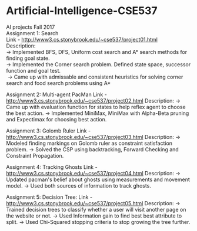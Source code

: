 # Artificial-Intelligence-CSE537<br />
AI projects Fall 2017<br />
Assignment 1: Search<br />
Link - http://www3.cs.stonybrook.edu/~cse537/project01.html<br />
Description:<br />
  -> Implemented BFS, DFS, Uniform cost search and A* search methods for finding goal state.<br />
  -> Implemented the Corner search problem. Defined state space, successor function and goal test.<br />
  -> Came up with admissable and consistent heuristics for solving corner search and food search problems using A*<br />

Assignment 2: Multi-agent PacMan
Link - http://www3.cs.stonybrook.edu/~cse537/project02.html
Description:
  -> Came up with evaluation function for states to help reflex agent to choose the best action.
  -> Implemented MiniMax, MiniMax with Alpha-Beta pruning and Expectimax for choosing best action.

Assignment 3: Golomb Ruler
Link - http://www3.cs.stonybrook.edu/~cse537/project03.html
Description:
  -> Modeled finding markings on Golomb ruler as constraint satisfaction problem.
  -> Solved the CSP using backtracking, Forward Checking and Constraint Propagation.

Assignment 4: Tracking Ghosts
Link - http://www3.cs.stonybrook.edu/~cse537/project04.html
Description:
  -> Updated pacman's belief about ghosts using measurements and movement model.
  -> Used both sources of information to track ghosts.

Assignment 5: Decision Tree:
Link - http://www3.cs.stonybrook.edu/~cse537/project05.html
Description:
  -> Trained decision trees to classify whether a user will visit another page on the website or not.
  -> Used Information gain to find best best attribute to split.
  -> Used Chi-Squared stopping criteria to stop growing the tree further.
  
